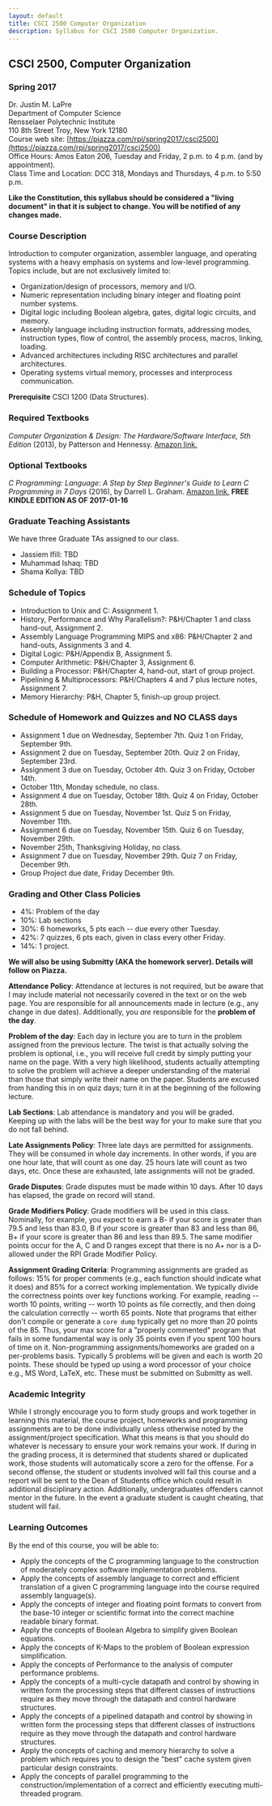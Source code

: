 ```yaml
---
layout: default
title: CSCI 2500 Computer Organization
description: Syllabus for CSCI 2500 Computer Organization.
---
```


## CSCI 2500, Computer Organization

### Spring 2017

Dr. Justin M. LaPre  
Department of Computer Science  
Rensselaer Polytechnic Institute  
110 8th Street Troy, New York 12180   
Course web site: [https://piazza.com/rpi/spring2017/csci2500](https://piazza.com/rpi/spring2017/csci2500)  
Office Hours: Amos Eaton 206, Tuesday and Friday, 2 p.m. to 4 p.m. (and by appointment).  
Class Time and Location: DCC 318, Mondays and Thursdays, 4 p.m. to 5:50 p.m.

**Like the Constitution, this syllabus should be considered a "living document" in that it is subject to change.
You will be notified of any changes made.**

### Course Description
Introduction to computer organization, assembler language, and operating
systems with a heavy emphasis on systems and low-level programming. Topics
include, but are not exclusively limited to:

* Organization/design of processors, memory and I/O.
* Numeric representation including binary integer and floating point number systems.
* Digital logic including Boolean algebra, gates, digital logic circuits, and memory.
* Assembly language including instruction formats, addressing modes, instruction types, flow of control, the assembly process, macros, linking, loading.
* Advanced architectures including RISC architectures and parallel architectures.
* Operating systems virtual memory, processes and interprocess communication.

**Prerequisite** CSCI 1200 (Data Structures).

### Required Textbooks

*Computer Organization & Design: The Hardware/Software Interface, 5th Edition* (2013), by Patterson and Hennessy.
[Amazon link.](http://amzn.com/0124077269)

### Optional Textbooks

*C Programming: Language: A Step by Step Beginner's Guide to Learn C Programming in 7 Days* (2016), by Darrell L. Graham.
[Amazon link.](https://amzn.com/B01H0LBF9Q) **FREE KINDLE EDITION AS OF 2017-01-16**

### Graduate Teaching Assistants
We have three Graduate TAs assigned to our class.

* Jassiem Ifill: TBD
* Muhammad Ishaq: TBD
* Shama Kollya: TBD

### Schedule of Topics

* Introduction to Unix and C: Assignment 1.
* History, Performance and Why Parallelism?: P&H/Chapter 1 and class hand-out, Assignment 2.
* Assembly Language Programming MIPS and x86: P&H/Chapter 2 and hand-outs, Assignments 3 and 4.
* Digital Logic: P&H/Appendix B, Assignment 5.
* Computer Arithmetic: P&H/Chapter 3, Assignment 6.
* Building a Processor: P&H/Chapter 4, hand-out,  start of group project.
* Pipelining & Multiprocessors: P&H/Chapters 4 and 7 plus lecture notes, Assignment 7.
* Memory Hierarchy: P&H, Chapter 5, finish-up group project.

### Schedule of Homework and Quizzes and NO CLASS days

* Assignment 1 due on Wednesday, September 7th.  Quiz 1 on Friday, September 9th.
* Assignment 2 due on Tuesday, September 20th.  Quiz 2 on Friday, September 23rd.
* Assignment 3 due on Tuesday, October 4th.  Quiz 3 on Friday, October 14th.
* October 11th, Monday schedule, no class.
* Assignment 4 due on Tuesday, October 18th.  Quiz 4 on Friday, October 28th.
* Assignment 5 due on Tuesday, November 1st.  Quiz 5 on Friday, November 11th.
* Assignment 6 due on Tuesday, November 15th.  Quiz 6 on Tuesday, November 29th.
* November 25th, Thanksgiving Holiday, no class.
* Assignment 7 due on Tuesday, November 29th.  Quiz 7 on Friday, December 9th.
* Group Project due date, Friday December 9th.

### Grading and Other Class Policies

*  4%: Problem of the day
*  10%: Lab sections
*  30%: 6 homeworks, 5 pts each -- due every other Tuesday.
*  42%: 7 quizzes, 6 pts each, given in class every other Friday.
*  14%: 1 project.

**We will also be using Submitty (AKA the homework server).  Details
  will follow on Piazza.**

**Attendance Policy**: Attendance at lectures is not required, but
be aware that I may include material not necessarily covered in the
text or on the web page.  You are responsible for all announcements
made in lecture (e.g., any change in due dates).
Additionally, you *are* responsible for the **problem of the day**.

**Problem of the day**: Each day in lecture you are to turn in the
problem assigned from the previous lecture.  The twist is that
actually solving the problem is optional, i.e., you will receive full
credit by simply putting your name on the page.  With a very high
likelihood, students actually attempting to solve the problem will
achieve a deeper understanding of the material than those that simply
write their name on the paper.  Students are excused from handing this
in on quiz days; turn it in at the beginning of the following lecture.

**Lab Sections**: Lab attendance is mandatory and you will be graded.
Keeping up with the labs will be the best way for your to make sure
that you do not fall behind.

**Late Assignments Policy**: Three late days are permitted for
assignments.  They will be consumed in whole day increments. In other
words, if you are one hour late, that will count as one day. 25 hours
late will count as two days, etc. Once these are exhausted, late
assignments will not be graded.

**Grade Disputes**: Grade disputes must be made within 10 days.
After 10 days has elapsed, the grade on record will stand.

**Grade Modifiers Policy**: Grade modifiers will be used in this
class. Nominally, for example, you expect to earn a B- if your score
is greater than 79.5 and less than 83.0, B if your score is greater
than 83 and less than 86, B+ if your score is greater than 86 and less
than 89.5. The same modifier points occur for the A, C and D ranges
except that there is no A+ nor is a D- allowed under the RPI Grade
Modifier Policy.

**Assignment Grading Criteria**: Programming assignments are graded as
follows: 15% for proper comments (e.g., each function should indicate
what it does) and 85% for a correct working implementation. We
typically divide the correctness points over key functions
working. For example, reading -- worth 10 points, writing -- worth 10
points as file correctly, and then doing the calculation correctly --
worth 65 points. Note that programs that either don't compile or
generate a `core dump` typically get no more than 20 points of the
85. Thus, your max score for a "properly commented" program that fails
in some fundamental way is only 35 points even if you spent 100 hours
of time on it.  Non-programming assignments/homeworks are graded on a
per-problems basis. Typically 5 problems will be given and each is
worth 20 points.  These should be typed up using a word processor of
your choice e.g., MS Word, LaTeX, etc.  These must be submitted on
Submitty as well.

### Academic Integrity

While I strongly encourage you to form study groups and work together
in learning this material, the course project, homeworks and
programming assignments are to be done individually unless otherwise
noted by the assignment/project specification. What this means is that
you should do whatever is necessary to ensure your work remains your
work. If during in the grading process, it is determined that students
shared or duplicated work, those students will automatically score a
zero for the offense.  For a second offense, the student or students
involved will fail this course and a report will be sent to the Dean
of Students office which could result in additional disciplinary
action.  Additionally, undergraduates offenders cannot mentor in the
future.  In the event a graduate student is caught cheating, that
student will fail.

### Learning Outcomes
By the end of this course, you will be able to:

* Apply the concepts of the C programming language to the construction
of moderately complex software implementation problems.
* Apply the concepts of assembly language to correct and efficient
translation of a given C programming language into the course required
assembly language(s).
* Apply the concepts of integer and floating point formats to convert
from the base-10 integer or scientific format into the correct machine
readable binary format.
* Apply the concepts of Boolean Algebra to simplify given Boolean equations.
* Apply the concepts of K-Maps to the problem of Boolean expression
  simplification.
* Apply the concepts of Performance to the analysis of computer
  performance problems.
* Apply the concepts of a multi-cycle datapath and control by showing
in written form the processing steps that different classes of
instructions require as they move through the datapath and control
hardware structures.
* Apply the concepts of a pipelined datapath and control by showing in
written form the processing steps that different classes of
instructions require as they move through the datapath and control
hardware structures.
* Apply the concepts of caching and memory hierarchy to solve a
problem which requires you to design the "best" cache system given
particular design constraints.
* Apply the concepts of parallel programming to the
construction/implementation of a correct and efficiently executing
multi-threaded program.
